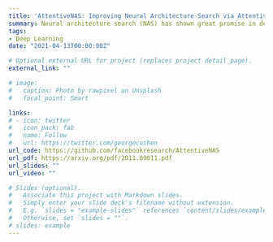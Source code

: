```yaml
---
title: 'AttentiveNAS: Improving Neural Architecture Search via Attentive Sampling'
summary: Neural architecture search (NAS) has shown great promise in designing state-of-the-art (SOTA) models that are both accurate and efficient. Recently, two-stage NAS, e.g. BigNAS, decouples the model training and searching process and achieves remarkable search efficiency and accuracy. Two-stage NAS requires sampling from the search space during training, which directly impacts the accuracy of the final searched models. While uniform sampling has been widely used for its simplicity, it is agnostic of the model performance Pareto front, which is the main focus in the search process, and thus, misses opportunities to further improve the model accuracy. In this work, we propose AttentiveNAS that focuses on improving the sampling strategy to achieve better performance Pareto. We also propose algorithms to efficiently and effectively identify the networks on the Pareto during training. Without extra re-training or post-processing, we can simultaneously obtain a large number of networks across a wide range of FLOPs. Our discovered model family, AttentiveNAS models, achieves top-1 accuracy from 77.3% to 80.7% on ImageNet, and outperforms SOTA models, including BigNAS and Once-for-All networks. We also achieve ImageNet accuracy of 80.1% with only 491 MFLOPs.
tags:
- Deep Learning
date: "2021-04-13T00:00:00Z"

# Optional external URL for project (replaces project detail page).
external_link: ""

# image:
#   caption: Photo by rawpixel on Unsplash
#   focal_point: Smart

links:
# - icon: twitter
#   icon_pack: fab
#   name: Follow
#   url: https://twitter.com/georgecushen
url_code: https://github.com/facebookresearch/AttentiveNAS
url_pdf: https://arxiv.org/pdf/2011.09011.pdf
url_slides: ""
url_video: ""

# Slides (optional).
#   Associate this project with Markdown slides.
#   Simply enter your slide deck's filename without extension.
#   E.g. `slides = "example-slides"` references `content/slides/example-slides.md`.
#   Otherwise, set `slides = ""`.
# slides: example
---
```



